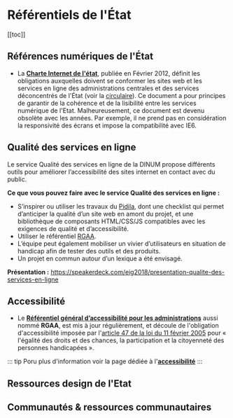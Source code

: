 # Référentiels de l'État

[[toc]]

## Références numériques de l'État

- La **[Charte Internet de l'état](http://references.modernisation.gouv.fr/charte-internet-de-letat)**, publiée en Février 2012, définit les obligations auxquelles doivent se conformer les sites web et les services en ligne des administrations centrales et des services déconcentrés de l'État (voir la [circulaire](http://circulaire.legifrance.gouv.fr/pdf/2012/02/cir_34663.pdf)). Ce document a pour principes de garantir de la cohérence et de la lisibilité entre les services numérique de l'Etat. Malheureusement, ce document est devenu obsolète avec les années. Par exemple, il ne prend pas en considération la responsivité des écrans et impose la compatibilité avec IE6.

## Qualité des services en ligne
Le service Qualité des services en ligne de la DINUM propose différents outils pour améliorer l’accessibilité des sites internet en contact avec du public. 

**Ce que vous pouvez faire avec le service Qualité des services en ligne :**
-	S’inspirer ou utiliser les travaux du [Pidila](https://pidila.gitlab.io/), dont une checklist qui permet d’anticiper la qualité d’un site web en amont du projet, et une bibliothèque de composants HTML/CSS/JS compatibles avec les exigences de qualité et d’accessibilité.
-	Utiliser le référentiel [RGAA](https://references.modernisation.gouv.fr/rgaa-accessibilite/). 
-	L’équipe peut également mobiliser un vivier d’utilisateurs en situation de handicap afin de tester des outils et des produits. 
-	Un projet en commun autour d’un lexique a été envisagé.

**Présentation :** https://speakerdeck.com/eig2018/presentation-qualite-des-services-en-ligne 

## Accessibilité

- Le **[Référentiel général d’accessibilité pour les administrations](https://www.numerique.gouv.fr/publications/rgaa-accessibilite/)** aussi nommé **RGAA**, est mis à jour régulièrement, et découle de l'obligation d'accessibilité imposée par l'[article 47 de la loi du 11 février 2005](https://www.legifrance.gouv.fr/affichTexteArticle.do?idArticle=LEGIARTI000037388867&cidTexte=LEGITEXT000006051257) pour « l'égalité des droits et des chances, la participation et la citoyenneté des personnes handicapées ». 

::: tip 
Poru plus d'information voir la page dédiée à l'**[accessibilité](accessibilite.md)**
:::

## Ressources design de l'Etat

## Communautés & ressources communautaires
